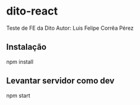 # dito-react

Teste de FE da Dito
Autor: Luis Felipe Corrêa Pérez

## Instalação

npm install

## Levantar servidor como dev

npm start